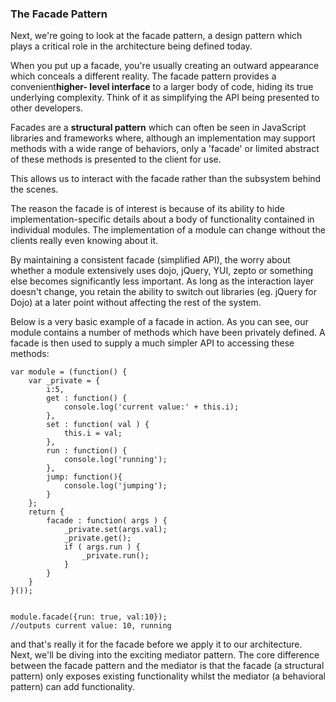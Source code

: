 ### The Facade Pattern 

Next, we're going to look at the facade pattern, a design pattern which plays a
critical role in the architecture being defined today.

When you put up a facade, you're usually creating an outward appearance which
conceals a different reality. The facade pattern provides a convenient**higher-
level interface** to a larger body of code, hiding its true underlying
complexity. Think of it as simplifying the API being presented to other 
developers.

Facades are a **structural pattern** which can often be seen in JavaScript
libraries and frameworks where, although an implementation may support methods 
with a wide range of behaviors, only a 'facade' or limited abstract of these 
methods is presented to the client for use.

This allows us to interact with the facade rather than the subsystem behind the
scenes.

The reason the facade is of interest is because of its ability to hide
implementation-specific details about a body of functionality contained in 
individual modules. The implementation of a module can change without the 
clients really even knowing about it.

By maintaining a consistent facade (simplified API), the worry about whether a
module extensively uses dojo, jQuery, YUI, zepto or something else becomes 
significantly less important. As long as the interaction layer doesn't change, 
you retain the ability to switch out libraries (eg. jQuery for Dojo) at a later 
point without affecting the rest of the system.

Below is a very basic example of a facade in action. As you can see, our module
contains a number of methods which have been privately defined. A facade is then
used to supply a much simpler API to accessing these methods:

    var module = (function() {
        var _private = {
            i:5,
            get : function() {
                console.log('current value:' + this.i);
            },
            set : function( val ) {
                this.i = val;
            },
            run : function() {
                console.log('running');
            },
            jump: function(){
                console.log('jumping');
            }
        };
        return {
            facade : function( args ) {
                _private.set(args.val);
                _private.get();
                if ( args.run ) {
                    _private.run();
                }
            }
        }
    }());
    
    
    module.facade({run: true, val:10});
    //outputs current value: 10, running
    
    

and that's really it for the facade before we apply it to our architecture.
Next, we'll be diving into the exciting mediator pattern. The core difference 
between the facade pattern and the mediator is that the facade (a structural 
pattern) only exposes existing functionality whilst the mediator (a behavioral 
pattern) can add functionality.